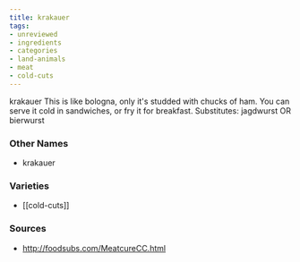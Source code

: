 ```yaml
---
title: krakauer
tags:
- unreviewed
- ingredients
- categories
- land-animals
- meat
- cold-cuts
---
```

krakauer This is like bologna, only it's studded with chucks of ham. You can serve it cold in sandwiches, or fry it for breakfast. Substitutes: jagdwurst OR bierwurst

### Other Names

* krakauer

### Varieties

* [[cold-cuts]]

### Sources
* http://foodsubs.com/MeatcureCC.html
